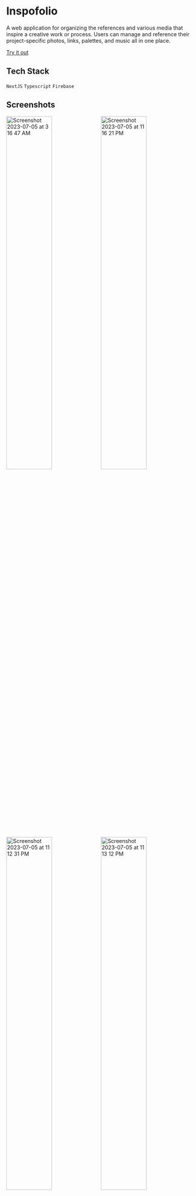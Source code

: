 # Inspofolio

A web application for organizing the references and various media that inspire a creative work or process. Users can manage and reference their project-specific photos, links, palettes, and music all in one place.

[Try it out](https://inspofolio.vercel.app/)

## Tech Stack

`NextJS` `Typescript` `Firebase`

## Screenshots
<img width="49%" alt="Screenshot 2023-07-05 at 3 16 47 AM" src="https://github.com/smallwhale1/inspofolio/assets/90478438/211e6a70-089c-4c4d-8d86-c6d4a9e507fc">
<img width="49%" alt="Screenshot 2023-07-05 at 11 16 21 PM" src="https://github.com/smallwhale1/inspofolio/assets/90478438/7d4a2bbe-6418-4ce2-a0c4-f5a0b3df4f22">
<img width="49%" alt="Screenshot 2023-07-05 at 11 12 31 PM" src="https://github.com/smallwhale1/inspofolio/assets/90478438/a1ce832d-49ab-4ae4-8fc9-b8202546a78c">
<img width="49%" alt="Screenshot 2023-07-05 at 11 13 12 PM" src="https://github.com/smallwhale1/inspofolio/assets/90478438/aa3ccc05-6375-47f0-9d7a-af1430da5386">
